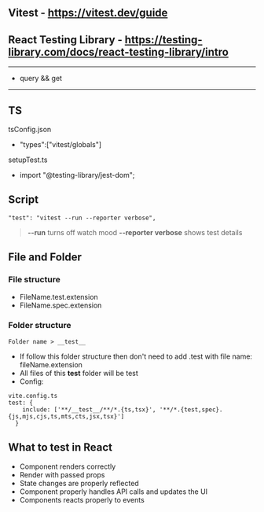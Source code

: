 ## Vitest - https://vitest.dev/guide

## React Testing Library - https://testing-library.com/docs/react-testing-library/intro

---

- query && get

---

## TS

tsConfig.json

- "types":["vitest/globals"]

setupTest.ts

- import "@testing-library/jest-dom";

## Script

```
"test": "vitest --run --reporter verbose",
```

> **--run** turns off watch mood
> **--reporter verbose** shows test details

## File and Folder

### File structure

- FileName.test.extension
- FileName.spec.extension

### Folder structure

```
Folder name > __test__
```

- If follow this folder structure then don't need to add .test with file name: fileName.extension
- All files of this **test** folder will be test
- Config:

```
vite.config.ts
test: {
    include: ['**/__test__/**/*.{ts,tsx}', '**/*.{test,spec}.{js,mjs,cjs,ts,mts,cts,jsx,tsx}']
  }
```

## What to test in React

- Component renders correctly
- Render with passed props
- State changes are properly reflected
- Component properly handles API calls and updates the UI
- Components reacts properly to events
